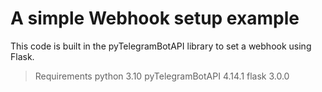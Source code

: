 # A simple Webhook setup example
This code is built in the pyTelegramBotAPI library to set a webhook using Flask.

> Requirements
python 3.10
pyTelegramBotAPI 4.14.1
flask 3.0.0
```
